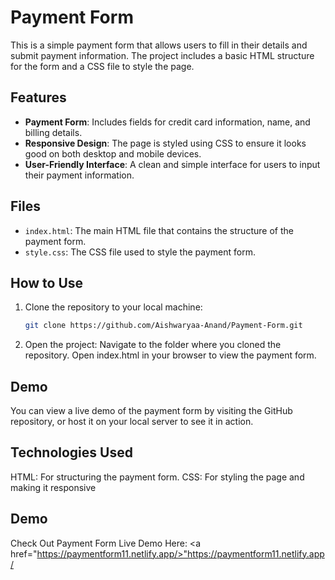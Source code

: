 # Payment Form

This is a simple payment form that allows users to fill in their details and submit payment information. The project includes a basic HTML structure for the form and a CSS file to style the page.

## Features

- **Payment Form**: Includes fields for credit card information, name, and billing details.
- **Responsive Design**: The page is styled using CSS to ensure it looks good on both desktop and mobile devices.
- **User-Friendly Interface**: A clean and simple interface for users to input their payment information.

## Files

- `index.html`: The main HTML file that contains the structure of the payment form.
- `style.css`: The CSS file used to style the payment form.

## How to Use

1. Clone the repository to your local machine:
   ```bash
   git clone https://github.com/Aishwaryaa-Anand/Payment-Form.git
2. Open the project:
   Navigate to the folder where you cloned the repository.
   Open index.html in your browser to view the payment form.
   
<h2>Demo</h2>
You can view a live demo of the payment form by visiting the GitHub repository, or host it on your local server to see it in action.

<h2>Technologies Used</h2>
HTML: For structuring the payment form.
CSS: For styling the page and making it responsive

## Demo 
Check Out Payment Form Live Demo Here: <a href="https://paymentform11.netlify.app/>"https://paymentform11.netlify.app/</a>

